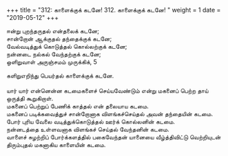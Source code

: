 ﻿+++
title = "312: காளைக்குக் கடனே! 312. காளைக்குக் கடனே!  "
weight = 1
date = "2019-05-12"
+++

  
ஈன்று புறந்தருதல் என்தலைக் கடனே;  
சான்றோன் ஆக்குதல் தந்தைக்குக் கடனே;  
வேல்வடித்துக் கொடுத்தல் கொல்லற்குக் கடனே;  
நன்னடை நல்கல் வேந்தற்குக் கடனே;  
ஒளிறுவாள் அருஞ்சமம் முருக்கிக், 5  
  
களிறுஎறிந்து பெயர்தல் காளைக்குக் கடனே.  
   
யார் யார் என்னென்ன கடமைகளைச் செய்யவேண்டும் என்று மகனைப் பெற்ற தாய் ஒருத்தி கூறுகிறாள்.  
மகனைப் பெற்றுப் பேணிக் காத்தல் என் தலையாய கடமை.  
மகனைப் படிக்கவைத்துச் சான்றோனாக விளங்கச்செய்தல் அவன் தந்தையின் கடமை.  
போர் புரிய வேலை வடித்துக்கொடுத்தல் ஊர்க் கொல்லனின் கடமை.  
நன்னடத்தை உள்ளவனாக விளங்கச் செய்தல் வேந்தனின் கடமை.  
வாளைச் சுழற்றிப் போர்க்களத்தில் பகைவேந்தன் யானையை வீழ்த்திவிட்டு வெற்றியுடன் திரும்புதல் மகனாகிய காளையின் கடமை.  
